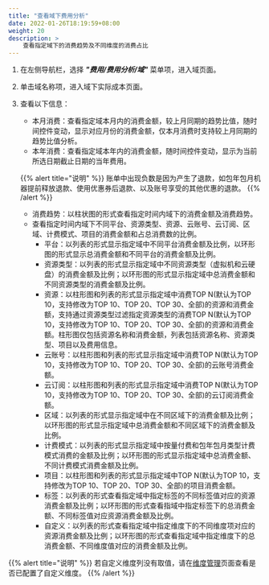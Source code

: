 ```yaml
---
title: "查看域下费用分析"
date: 2022-01-26T18:19:59+08:00
weight: 20
description: >
    查看指定域下的消费趋势及不同维度的消费占比
---
```


1. 在左侧导航栏，选择 **_"费用/费用分析/域"_** 菜单项，进入域页面。
2. 单击域名称项，进入域下实际成本页面。
3. 查看以下信息：
    - 本月消费：查看指定域本月内的消费金额，较上月同期的趋势比值，随时间控件变动，显示对应月份的消费金额，仅本月消费时支持较上月同期的趋势比值分析。
    - 本年消费：查看指定域本年内的消费金额，随时间控件变动，显示为当前所选日期截止日期的当年费用。

    {{% alert title="说明" %}}
账单中出现负数是因为产生了退款，如包年包月机器提前释放退款、使用优惠券后退款、以及账号享受的其他优惠的退款。
    {{% /alert %}}
    - 消费趋势：以柱状图的形式查看指定时间内域下的消费金额及消费趋势。
    - 查看指定时间内域下不同平台、资源类型、资源、云账号、云订阅、区域、计费模式、项目的消费金额和占总消费数的比例。
        - 平台：以列表的形式显示指定域中不同平台消费金额及比例，以环形图的形式显示总消费金额和不同平台的消费金额及比例。
        - 资源类型：以列表的形式显示指定域中不同资源类型（虚拟机和云硬盘）的消费金额及比例；以环形图的形式显示指定域中总消费金额和不同资源类型的消费金额及比例。
        - 资源：以柱形图和列表的形式显示指定域中消费TOP N(默认为TOP 10，支持修改为TOP 10、TOP 20、TOP 30、全部)的资源和消费金额，支持通过资源类型过滤指定资源类型的消费TOP N(默认为TOP 10，支持修改为TOP 10、TOP 20、TOP 30、全部)的资源和消费金额。柱形图仅包括资源名称和消费金额，列表包括资源名称、资源类型、项目以及费用信息。
        - 云账号：以柱形图和列表的形式显示指定域中消费TOP N(默认为TOP 10，支持修改为TOP 10、TOP 20、TOP 30、全部)的云账号消费金额。
        - 云订阅：以柱形图和列表的形式显示指定域中消费TOP N(默认为TOP 10，支持修改为TOP 10、TOP 20、TOP 30、全部)的云订阅消费金额。
        - 区域：以列表的形式显示指定域中在不同区域下的消费金额及比例；以环形图的形式显示指定域中总消费金额和不同区域下的消费金额及比例。
        - 计费模式：以列表的形式显示指定域中按量付费和包年包月类型计费模式消费的金额及比例；以环形图的形式显示指定域中总消费金额、不同计费模式消费金额及比例。
        - 项目：以柱形图和列表的形式显示指定域中TOP N(默认为TOP 10，支持修改为TOP 10、TOP 20、TOP 30、全部)的项目消费金额。
        - 标签：以列表的形式查看指定域中指定标签的不同标签值对应的资源消费金额及比例；以环形图的形式查看指域中指定标签下的总消费金额、不同标签值对应资源消费金额及比例。
        - 自定义：以列表的形式查看指定域中指定维度下的不同维度项对应的资源消费金额及比例；以环形图的形式查看指定域中指定维度下的总消费金额、不同维度值对应的消费金额及比例。

{{% alert title="说明" %}}
若自定义维度列没有取值，请在[维度管理](../../../../dimension)页面查看是否已配置了自定义维度。
{{% /alert %}}


